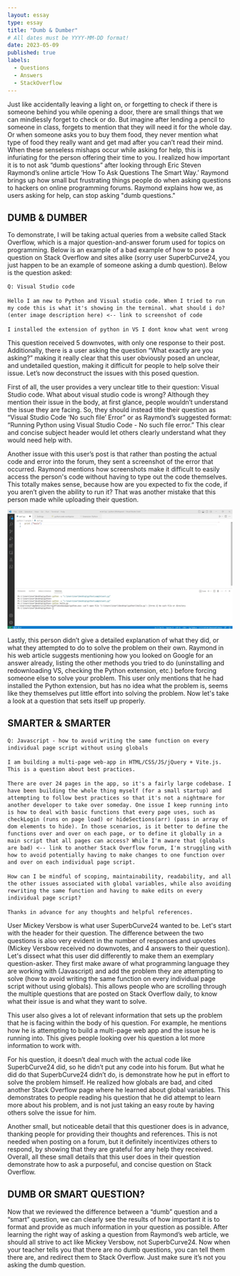 ```yaml
---
layout: essay
type: essay
title: "Dumb & Dumber"
# All dates must be YYYY-MM-DD format!
date: 2023-05-09
published: true
labels:
  - Questions
  - Answers
  - StackOverflow
---
```


Just like accidentally leaving a light on, or forgetting to check if there is someone behind you while opening a door, there are small things that we can mindlessly forget to check or do. But imagine after lending a pencil to someone in class, forgets to mention that they will need it for the whole day. Or when someone asks you to buy them food, they never mention what type of food they really want and get mad after you can’t read their mind. When these senseless mishaps occur while asking for help, this is infuriating for the person offering their time to you. I realized how important it is to not ask “dumb questions” after looking through Eric Steven Raymond’s online article ‘How To Ask Questions The Smart Way.’  Raymond brings up how small but frustrating things people do when asking questions to hackers on online programming forums. Raymond explains how we, as users asking for help, can stop asking "dumb questions."

## DUMB & DUMBER

To demonstrate, I will be taking actual queries from a website called Stack Overflow, which is a major question-and-answer forum used for topics on programming. Below is an example of a bad example of how to pose a question on Stack Overflow and sites alike (sorry user SuperbCurve24, you just happen to be an example of someone asking a dumb question). Below is the question asked:

```
Q: Visual Studio code

Hello I am new to Python and Visual studio code. When I tried to run my code this is what it's showing in the terminal. what should i do? (enter image description here) <-- link to screenshot of code

I installed the extension of python in VS I dont know what went wrong
```

This question received 5 downvotes, with only one response to their post. Additionally, there is a user asking the question “What exactly are you asking?” making it really clear that this user obviously posed an unclear, and undetailed question, making it difficult for people to help solve their issue. Let’s now deconstruct the issues with this posed question.

 First of all, the user provides a very unclear title to their question: Visual Studio code. What about visual studio code is wrong? Although they mention their issue in the body, at first glance, people wouldn’t understand the issue they are facing. So, they should instead title their question as “Visual Studio Code ‘No such file’ Error” or as Raymond’s suggested format: “Running Python using Visual Studio Code - No such file error.” This clear and concise subject header would let others clearly understand what they would need help with.
	
Another issue with this user’s post is that rather than posting the actual code and error into the forum, they sent a screenshot of the error that occurred. Raymond mentions how screenshots make it difficult to easily access the person's code without having to type out the code themselves. This totally makes sense, because how are you expected to fix the code, if you aren’t given the ability to run it? That was another mistake that this person made while uploading their question.

<div class="text-center p-4">
<img width="1000px" class="rounded float-start pe-4" src="../img/BadExample.jpg">
</div>

Lastly, this person didn’t give a detailed explanation of what they did, or what they attempted to do to solve the problem on their own. Raymond in his web article suggests mentioning how you looked on Google for an answer already, listing the other methods you tried to do (uninstalling and redownloading VS, checking the Python extension, etc.) before forcing someone else to solve your problem. This user only mentions that he had installed the Python extension, but has no idea what the problem is, seems like they themselves put little effort into solving the problem. Now let's take a look at a question that sets itself up properly.

## SMARTER & SMARTER

```
Q: Javascript - how to avoid writing the same function on every individual page script without using globals

I am building a multi-page web-app in HTML/CSS/JS/jQuery + Vite.js. This is a question about best practices.

There are over 24 pages in the app, so it's a fairly large codebase. I have been building the whole thing myself (for a small startup) and attempting to follow best practices so that it's not a nightmare for another developer to take over someday. One issue I keep running into is how to deal with basic functions that every page uses, such as checkLogin (runs on page load) or hideSections(arr) (pass in array of dom elements to hide). In those scenarios, is it better to define the functions over and over on each page, or to define it globally in a main script that all pages can access? While I'm aware that (globals are bad) <-- link to another Stack Overflow forum, I'm struggling with how to avoid potentially having to make changes to one function over and over on each individual page script.

How can I be mindful of scoping, maintainability, readability, and all the other issues associated with global variables, while also avoiding rewriting the same function and having to make edits on every individual page script?

Thanks in advance for any thoughts and helpful references.

```
 
User Mickey Versbow is what user SuperbCurve24 wanted to be. Let's start with the header for their question. The difference between the two questions is also very evident in the number of responses and upvotes (Mickey Versbow received no downvotes, and 4 answers to their question). Let's dissect what this user did differently to make them an exemplary question-asker. They first make aware of what programming language they are working with (Javascript) and add the problem they are attempting to solve (how to avoid writing the same function on every individual page script without using globals). This allows people who are scrolling through the multiple questions that are posted on Stack Overflow daily, to know what their issue is and what they want to solve. 

This user also gives a lot of relevant information that sets up the problem that he is facing within the body of his question. For example, he mentions how he is attempting to build a multi-page web app and the issue he is running into. This gives people looking over his question a lot more information to work with.
	
For his question, it doesn’t deal much with the actual code like SuperbCurve24 did, so he didn’t put any code into his forum. But what he did do that SuperbCurve24 didn’t do, is demonstrate how he put in effort to solve the problem himself. He realized how globals are bad, and cited another Stack Overflow page where he learned about global variables. This demonstrates to people reading his question that he did attempt to learn more about his problem, and is not just taking an easy route by having others solve the issue for him.

Another small, but noticeable detail that this questioner does is in advance, thanking people for providing their thoughts and references. This is not needed when posting on a forum, but it definitely incentivizes others to respond, by showing that they are grateful for any help they received. Overall, all these small details that this user does in their question demonstrate how to ask a purposeful, and concise question on Stack Overflow.

## DUMB OR SMART QUESTION?

Now that we reviewed the difference between a “dumb” question and a “smart” question, we can clearly see the results of how important it is to format and provide as much information in your question as possible. After learning the right way of asking a question from Raymond’s web article, we should all strive to act like Mickey Versbow, not SuperbCurve24. Now when your teacher tells you that there are no dumb questions, you can tell them there are, and redirect them to Stack Overflow. Just make sure it’s not you asking the dumb question.
